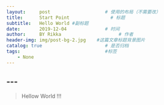 ```yaml
---
layout:     post                    # 使用的布局（不需要改）
title:      Start Point               # 标题 
subtitle:   Hello World #副标题
date:       2019-12-04              # 时间
author:     BY Rikka                     # 作者
header-img: img/post-bg-2.jpg    #这篇文章标题背景图片
catalog: true                       # 是否归档
tags:                               #标签
    - None
---
```


## ---
>Hellow World !!!
